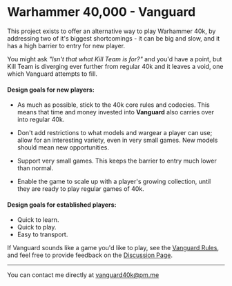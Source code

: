 # Warhammer 40,000 - Vanguard

This project exists to offer an alternative way to play Warhammer 40k, by addressing two of it's biggest shortcomings - it can be big and slow, and it has a high barrier to entry for new player.

You might ask *"Isn't that what Kill Team is for?"* and you'd have a point, but Kill Team is diverging ever further from regular 40k and it leaves a void, one which Vanguard attempts to fill.

#### Design goals for new players:

- As much as possible, stick to the 40k core rules and codecies. This means that time and money invested into **Vanguard** also carries over into regular 40k.

- Don't add restrictions to what models and wargear a player can use; allow for an interesting variety, even in very small games. New models should mean new opportunities.

- Support very small games. This keeps the barrier to entry much lower than normal.

- Enable the game to scale up with a player's growing collection, until they are ready to play regular games of 40k.

#### Design goals for established players:

- Quick to learn.
- Quick to play.
- Easy to transport.

If Vanguard sounds like a game you'd like to play, see the [Vanguard Rules](https://github.com/JoshuaCarter/Vanguard-40k/blob/main/Vanguard40kRules.md), and feel free to provide feedback on the [Discussion Page](https://github.com/JoshuaCarter/Vanguard-40k/discussions).

---

You can contact me directly at vanguard40k@pm.me
